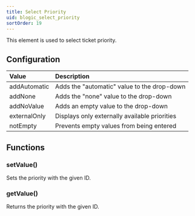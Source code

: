 ```yaml
---
title: Select Priority
uid: blogic_select_priority
sortOrder: 19
---
```


This element is used to select ticket priority.

## Configuration

| Value             | Description                  |
|:------------------|:-----------------------------|
| addAutomatic      | Adds the "automatic" value to the drop-down |
| addNone           | Adds the "none" value to the drop-down |
| addNoValue        | Adds an empty value to the drop-down|
| externalOnly      | Displays only externally available priorities |
| notEmpty          | Prevents empty values from being entered |

## Functions

### setValue()

Sets the priority with the given ID.

### getValue()

Returns the priority with the given ID.
